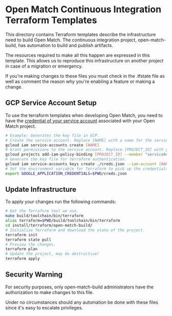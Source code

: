# Open Match Continuous Integration Terraform Templates

This directory contains Terraform templates describe the infrastructure need to
build Open Match. The continuous integration project, open-match-build, has
automation to build and publish artifacts.

The resources required to make all this happen are expressed in this template.
This allows us to reproduce this infrastructure on another project in case of
a migration or emergency.

If you're making changes to these files you must check in the .tfstate file as
well as comment the reason why you're enabling a feature or making a change.

## GCP Service Account Setup
To use the terraform templates when developing Open Match, you need to have the [credential of your service account](https://www.terraform.io/docs/providers/google/provider_reference.html#credentials-1) associated with your Open Match project.

```bash
# Example: Generates the key file in GCP.
# Create the service account. Replace [NAME] with a name for the service account.
gcloud iam service-accounts create [NAME]
# Grant permissions to the service account. Replace [PROJECT_ID] with your Open Match project ID.
gcloud projects add-iam-policy-binding [PROJECT_ID] --member "serviceAccount:[NAME]@[PROJECT_ID].iam.gserviceaccount.com" --role "roles/owner"
# Generate the key file for terraform authentication.
gcloud iam service-accounts keys create ./creds.json --iam-account [NAME]@[PROJECT_ID].iam.gserviceaccount.com
# Set the environment variable for Terraform to pick up the credentials.
export GOOGLE_APPLICATION_CREDENTIALS=$PWD/creds.json
```


## Update Infrastructure

To apply your changes run the following commands:

```bash
# Get the Terraform tool we use.
make build/toolchain/bin/terraform
alias terraform=$PWD/build/toolchain/bin/terraform
cd install/terraform/open-match-build/
# Initialize Terraform and download the state of the project.
terraform init
terraform state pull
# Preview the changes.
terraform plan
# Update the project, may be destructive!
terraform apply
```

## Security Warning
For security purposes, only open-match-build administrators have the
authorization to make changes to this file.

Under no circumstances should any automation be done with these files since
it's easy to escalate privileges.
